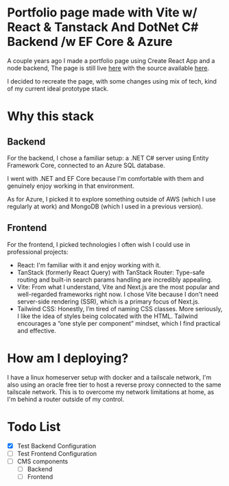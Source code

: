 # Portfolio page made with Vite w/ React & Tanstack  And DotNet C# Backend /w EF Core & Azure
A couple years ago I made a portfolio page using Create React App and a node backend, The page is still live [here](https://portfolio.nickmarcha.com/login) with the source available [here](https://github.com/NickMarcha/NickMarchaPortfolio).

I decided to recreate the page, with some changes using mix of tech, kind of my current ideal prototype stack.

# Why this stack

## Backend

For the backend, I chose a familiar setup: a .NET C# server using Entity Framework Core, connected to an Azure SQL database.

I went with .NET and EF Core because I'm comfortable with them and genuinely enjoy working in that environment.

As for Azure, I picked it to explore something outside of AWS (which I use regularly at work) and MongoDB (which I used in a previous version).

## Frontend

For the frontend, I picked technologies I often wish I could use in professional projects:

- React: I'm familiar with it and enjoy working with it.
- TanStack (formerly React Query) with TanStack Router: Type-safe routing and built-in search params handling are incredibly appealing.
- Vite: From what I understand, Vite and Next.js are the most popular and well-regarded frameworks right now. I chose Vite because I don't need server-side rendering (SSR), which is a primary focus of Next.js.
- Tailwind CSS: Honestly, I’m tired of naming CSS classes. More seriously, I like the idea of styles being colocated with the HTML. Tailwind encourages a “one style per component” mindset, which I find practical and effective.

# How am I deploying?

I have a linux homeserver setup with docker and a tailscale network, I'm also using an oracle free tier to host a reverse proxy connected to the same tailscale network. 
This is to overcome my network limitations at home, as I'm behind a router outside of my control.


# Todo List
 - [x] Test Backend Configuration
 - [ ] Test Frontend Configuration
 - [ ] CMS components
     - [ ] Backend
     - [ ] Frontend
